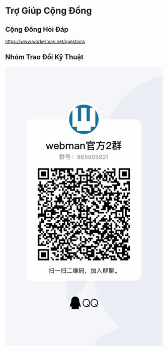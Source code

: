 # Trợ Giúp Cộng Đồng

## Cộng Đồng Hỏi Đáp

https://www.workerman.net/questions

## Nhóm Trao Đổi Kỹ Thuật

![](../assets/img/webman-qun-qr.jpg)

